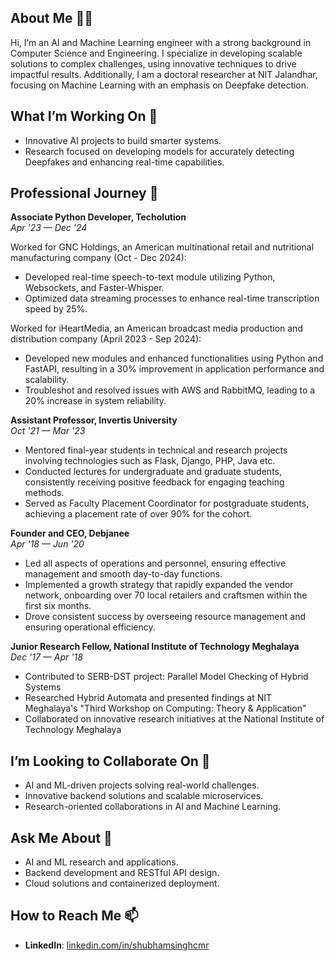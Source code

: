 ## About Me 👨‍🎓
Hi, I’m an AI and Machine Learning engineer with a strong background in Computer Science and Engineering. I specialize in developing scalable solutions to complex challenges, using innovative techniques to drive impactful results. Additionally, I am a doctoral researcher at NIT Jalandhar, focusing on Machine Learning with an emphasis on Deepfake detection.

## What I’m Working On 🚀
- Innovative AI projects to build smarter systems.
- Research focused on developing models for accurately detecting Deepfakes and enhancing real-time capabilities.

## Professional Journey 💼
**Associate Python Developer, Techolution**  
*Apr '23 — Dec '24*  

Worked for GNC Holdings, an American multinational retail and nutritional manufacturing company (Oct - Dec 2024):
- Developed real-time speech-to-text module utilizing Python, Websockets, and Faster-Whisper.
- Optimized data streaming processes to enhance real-time transcription speed by 25%.

Worked for iHeartMedia, an American broadcast media production and distribution company (April 2023 - Sep 2024):
- Developed new modules and enhanced functionalities using Python and FastAPI, resulting in a 30% improvement in application performance and scalability.
- Troubleshot and resolved issues with AWS and RabbitMQ, leading to a 20% increase in system reliability.

**Assistant Professor, Invertis University**  
*Oct '21 — Mar '23*  

- Mentored final-year students in technical and research projects involving technologies such as Flask, Django, PHP, Java etc.
- Conducted lectures for undergraduate and graduate students, consistently receiving positive feedback for engaging teaching methods.
- Served as Faculty Placement Coordinator for postgraduate students, achieving a placement rate of over 90% for the cohort.

**Founder and CEO, Debjanee**  
*Apr '18 — Jun '20*  

- Led all aspects of operations and personnel, ensuring effective management and smooth day-to-day functions.
- Implemented a growth strategy that rapidly expanded the vendor network, onboarding over 70 local retailers and craftsmen within the first six months.
- Drove consistent success by overseeing resource management and ensuring operational efficiency.

**Junior Research Fellow, National Institute of Technology Meghalaya**  
*Dec '17 — Apr '18*  

- Contributed to SERB-DST project: Parallel Model Checking of Hybrid Systems
- Researched Hybrid Automata and presented findings at NIT Meghalaya's "Third Workshop on Computing: Theory & Application"
- Collaborated on innovative research initiatives at the National Institute of Technology Meghalaya

## I’m Looking to Collaborate On 🤝  
- AI and ML-driven projects solving real-world challenges.
- Innovative backend solutions and scalable microservices.
- Research-oriented collaborations in AI and Machine Learning.

## Ask Me About 💬
- AI and ML research and applications.
- Backend development and RESTful API design.
- Cloud solutions and containerized deployment.

## How to Reach Me 📫  
- **LinkedIn**: [linkedin.com/in/shubhamsinghcmr](https://www.linkedin.com/in/shubhamsinghcmr)
